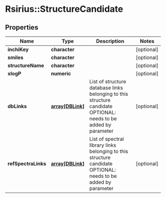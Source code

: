 # Rsirius::StructureCandidate



## Properties
Name | Type | Description | Notes
------------ | ------------- | ------------- | -------------
**inchiKey** | **character** |  | [optional] 
**smiles** | **character** |  | [optional] 
**structureName** | **character** |  | [optional] 
**xlogP** | **numeric** |  | [optional] 
**dbLinks** | [**array[DBLink]**](DBLink.md) | List of structure database links belonging to this structure candidate  OPTIONAL: needs to be added by parameter | [optional] 
**refSpectraLinks** | [**array[DBLink]**](DBLink.md) | List of spectral library links belonging to this structure candidate  OPTIONAL: needs to be added by parameter | [optional] 


